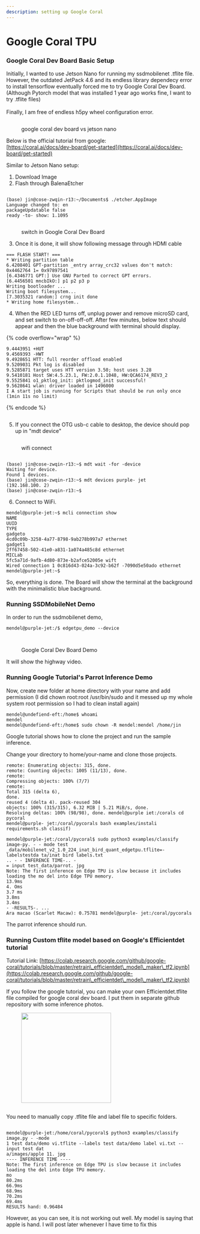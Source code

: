 ```yaml
---
description: setting up Google Coral
---
```


# Google Coral TPU

### Google Coral Dev Board Basic Setup

Initially, I wanted to use Jetson Nano for running my ssdmobilenet .tflite file. However, the outdated JetPack 4.6 and its endless library dependecy error to install tensorflow eventually forced me to try Google Coral Dev Board. (Although Pytorch model that was installed 1 year ago works fine, I want to try .tflite files)  \
\
Finally, I am free of endless h5py wheel configuration error.&#x20;

<figure><img src="../../.gitbook/assets/IMG_2053.png" alt=""><figcaption><p>google coral dev board vs jetson nano</p></figcaption></figure>

Below is the official tutorial from google:\
[https://coral.ai/docs/dev-board/get-started](https://coral.ai/docs/dev-board/get-started)

Similar to Jetson Nano setup:&#x20;

1. Download Image
2. Flash through BalenaEtcher

<figure><img src="../../.gitbook/assets/Screenshot 2023-08-23 at 3.04.22 PM.png" alt=""><figcaption></figcaption></figure>

```
(base) jin@cose-zwqin-r13:~/Documents$ ./etcher.AppImage 
Language changed to: en 
packageUpdatable false 
ready -to- show: 1.1095
```

<figure><img src="../../.gitbook/assets/IMG_2054.jpg" alt=""><figcaption><p>switch in Google Coral Dev Board</p></figcaption></figure>

3. Once it is done, it will show following message through HDMI cable

```
=== FLASH START! ===
* Writing partition table
6.4208401 GPT-partition _entry array_crc32 values don't match: 0x4462764 1= 0x97897541
[6.4346771 GPT:] Use GNU Parted to correct GPT errors.
[6.4456501 mncbIkO:] p1 p2 p3 p
﻿﻿Writing bootloader ...
﻿﻿Writing boot filesystem...
[7.3035321 random:] crng init done
* Writing home filesystem..
```

4. When the RED LED turns off, unplug power and remove microSD card, and set switch to on-off-off-off.  After few minutes, below text should appear and then the blue background with terminal should display. &#x20;

{% code overflow="wrap" %}
```
9.4443951 +HUT
9.4569393 -HWT
9.4928651 HTT: full reorder offload enabled
9.5209031 Pkt log is disabled
9.5285871 target uses HTT version 3.50; host uses 3.28
9.5410181 Host SW:4.5.23.1, FW:2.0.1.1048, HW:QCA6174_REV3_2
9.5525841 o1_pktlog_init: pktlogmod_init successful!
9.5628641 wlan: driver loaded in 1496000
I A start job is running for Scripts that should be run only once (1min 11s no limit)
```
{% endcode %}

<figure><img src="../../.gitbook/assets/Screenshot 2023-08-20 at 3.40.02 PM.png" alt=""><figcaption></figcaption></figure>

5. If you connect the OTG usb-c cable to desktop, the device should pop up in "mdt device"

<figure><img src="../../.gitbook/assets/Screenshot 2023-08-20 at 3.36.47 PM.png" alt=""><figcaption><p>wifi connect </p></figcaption></figure>

<figure><img src="../../.gitbook/assets/Screenshot 2023-08-20 at 3.37.54 PM.png" alt=""><figcaption></figcaption></figure>

```
(base) jin@cose-zwqin-r13:~$ mdt wait -for -device
Waiting for device.
Found 1 devices.
(base) jin@cose-zwqin-r13:~$ mdt devices purple- jet
(192.168.100. 2)
(base) jin@cose-zwqin-r13:~$
```

6. Connect to WiFi.&#x20;

```
mendel@purple-jet:~$ mcli connection show
NAME
UUID
TYPE
gadgeto
4cd0c09b-3258-4a77-8798-9ab278b997a7 ethernet
gadget1
2ff67458-502-41e0-a831-1a074a485c8d ethernet
MICLab
5fc5a71d-9afb-4d80-873e-b2afce52005e wift
Wired connection 1 0c816d43-024a-3c92-b62f -7090d5e50ado ethernet mendel@purple-jet:~$
```



So, everything is done. The Board will show the terminal at the background with the minimalistic blue background.&#x20;



### Running SSDMobileNet Demo&#x20;

In order to run the ssdmobilenet demo,&#x20;

```
mendel@purple-jet:/$ edgetpu_demo --device
```

<figure><img src="../../.gitbook/assets/Screenshot 2023-08-20 at 3.44.43 PM.png" alt=""><figcaption></figcaption></figure>

<figure><img src="../../.gitbook/assets/Screenshot 2023-08-20 at 3.46.31 PM.png" alt=""><figcaption><p>Google Coral Dev Board Demo</p></figcaption></figure>

It will show the highway video.





### Running Google Tutorial's Parrot Inference Demo

Now, create new folder at home directory with your name and add permission (I did chown root:root /usr/bin/sudo and it messed up my whole system root permission so I had to clean install again)

```
mendel@undefiend-eft:/home$ whoami 
mendel
mendel@undefiend-eft:/home$ sudo chown -R mendel:mendel /home/jin
```

Google tutorial shows how to clone the project and run the sample inference.

Change your directory to home/your-name and clone those projects.

```
remote: Enumerating objects: 315, done.
remote: Counting objects: 1005 (11/13), done.
remote:
Compressing objects: 100% (7/7)
remote:
Total 315 (delta 6),
done.
reused 4 (delta 4). pack-reused 304
objects: 100% (315/315), 6.32 MIB | 5.21 MiB/s, done.
Resolving deltas: 100% (98/98), done. mendel@purple iet:/corals cd pycoral
mendel@purple- jet:/coral/pycorals bash examples/instali requirements.sh classif)
```

```
mendel@purple-jet:/coral/pycoral$ sudo python3 examples/classify image-py. - - mode test _data/mobilenet_v2_1.0_224_inat_bird_quant_edgetpu.tflite=-labelstestda ta/inat bird labels.txt
.. - - INFERENCE TIME-.. -
= input test_data/parrot. jpg
Note: The first inference on Edge TPU is slow because it includes loading the mo del into Edge TPU memory.
13.9ms
4. Oms
3.7 ms
3.8ms
3.4ms
- -RESULTS-. ...
Ara macao (Scarlet Macaw): 0.75781 mendel@purple- jet:/coral/pycorals
```

The parrot inference should run.&#x20;



### Running Custom tflite model based on Google's Efficientdet tutorial

Tutorial Link: [https://colab.research.google.com/github/google-coral/tutorials/blob/master/retrain\_efficientdet\_model\_maker\_tf2.ipynb](https://colab.research.google.com/github/google-coral/tutorials/blob/master/retrain\_efficientdet\_model\_maker\_tf2.ipynb)

If you follow the google tutorial, you can make your own Efficientdet.tflite file compiled for google coral dev board. I put them in separate github repository with some inference photos.&#x20;

<figure><img src="../../.gitbook/assets/Screenshot 2023-08-20 at 3.58.40 PM.png" alt="" width="239"><figcaption></figcaption></figure>

<figure><img src="../../.gitbook/assets/Screenshot 2023-08-20 at 4.01.14 PM.png" alt=""><figcaption></figcaption></figure>



You need to manually copy .tflite file and label file to specific folders.

<figure><img src="../../.gitbook/assets/IMG_2065 Medium (1).jpeg" alt=""><figcaption></figcaption></figure>

```
mendel@purple-jet:/home/coral/pycoral$ python3 examples/classify image.py - -mode
1 test data/demo vi.tflite --labels test data/demo label vi.txt --input test dat
a/images/apple 11. jpg
---- INFERENCE TIME ---- 
Note: The first inference on Edge TPU is slow because it includes loading the del into Edge TPU memory.
mo
80.2ms
66.9ms
68.9ms
70.2ms
69.4ms
RESULTS hand: 0.96484
```

However, as you can see, it is not working out well. My model is saying that apple is hand.  I will post later whenever I have time to fix this

